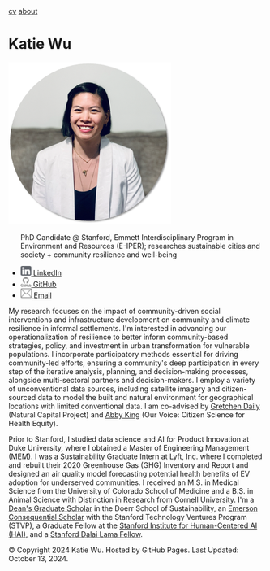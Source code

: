 <html>
  <head>
    <meta name="viewport" content="width=device-width, initial-scale=1.0">
    <link rel="stylesheet" type="text/css" href="css/style2.css">
  </head>
  <body>
    <div class="topnav">
      <a href="cv/WuKatie_CV.pdf">cv</a>
      <a href="https://kjw58.github.io/katiewu/">about</a>
      <h1>Katie Wu</h1>
    </div>
    <div class="left-column">
      <div>
        <img src="./img/headshot_circle2.png" class="main-image">
        <ul>
          <p>PhD Candidate @ Stanford, Emmett Interdisciplinary Program in Environment and Resources (E-IPER); researches sustainable cities and society + community resilience and well-being </p>
          <li><a href="https://www.linkedin.com/in/katiewu24/">
            <img src="./img/LinkedIn.png">
            <span>LinkedIn</span>
          </a></li>
            <li><a href="https://github.com/kjw58">
            <img src="./img/Github.png">
            <span>GitHub</span>
          </a></li>
          <li><a href="mailto:katwu@stanford.edu">
            <img src="./img/Email.png">
            <span>Email</span>
          </a></li>
        </ul>
      </div>
    </div>
    <main class="main-content">
      <p>My research focuses on the impact of community-driven social interventions and infrastructure development on community and climate resilience in informal settlements. I'm interested in advancing our operationalization of resilience to better inform community-based strategies, policy, and investment in urban transformation for vulnerable populations. I incorporate participatory methods essential for driving community-led efforts, ensuring a community's deep participation in every step of the iterative analysis, planning, and decision-making processes, alongside multi-sectoral partners and decision-makers. I employ a variety of unconventional data sources, including satellite imagery and citizen-sourced data to model the built and natural environment for geographical locations with limited conventional data. I am co-advised by <a href="https://naturalcapitalproject.stanford.edu/people/gretchen-daily">Gretchen Daily</a> (Natural Capital Project) and <a href="https://sustainability.stanford.edu/people/abby-king">Abby King</a> (Our Voice: Citizen Science for Health Equity).</p> 
      <p>Prior to Stanford, I studied data science and AI for Product Innovation at Duke University, where I obtained a Master of Engineering Management (MEM). I was a Sustainability Graduate Intern at Lyft, Inc. where I completed and rebuilt their 2020 Greenhouse Gas (GHG) Inventory and Report and designed an air quality model forecasting potential health benefits of EV adoption for underserved communities. I received an M.S. in Medical Science from the University of Colorado School of Medicine and a B.S. in Animal Science with Distinction in Research from Cornell University. I'm a <a href="https://sustainability.stanford.edu/our-community/dei/community-dei-resources/prospective-students/sdss-deans-graduate-scholars-award">Dean's Graduate Scholar</a> in the Doerr School of Sustainability, an <a href="https://stvp.stanford.edu/emerson-consequential-scholars-program/">Emerson Consequential Scholar</a> with the Stanford Technology Ventures Program (STVP), a Graduate Fellow at the <a href="https://hai.stanford.edu/">Stanford Institute for Human-Centered AI (HAI)</a>, and a <a href ="https://www.dalailamafellows.com/#main">Stanford Dalai Lama Fellow</a>.</p>
    </main>
    <footer>
        <p>&copy; Copyright 2024 Katie Wu.
        Hosted by GitHub Pages.
        Last Updated: October 13, 2024.
        </p>
    </footer>
  </body>
</html>